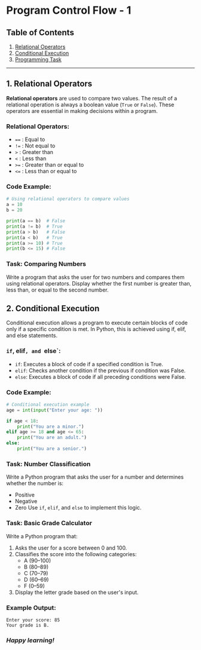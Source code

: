 # Program Control Flow - 1


## Table of Contents

1. [Relational Operators](#1-relational-operators)
2. [Conditional Execution](#2-conditional-execution)
3. [Programming Task](#3-programming-task)

---

## 1. Relational Operators

**Relational operators** are used to compare two values. The result of a relational operation is always a boolean value (`True` or `False`). These operators are essential in making decisions within a program.

### Relational Operators:
- `==` : Equal to
- `!=` : Not equal to
- `>`  : Greater than
- `<`  : Less than
- `>=` : Greater than or equal to
- `<=` : Less than or equal to

### Code Example:

```python
# Using relational operators to compare values
a = 10
b = 20

print(a == b)  # False
print(a != b)  # True
print(a > b)   # False
print(a < b)   # True
print(a >= 10) # True
print(b <= 15) # False
```

### Task: Comparing Numbers
Write a program that asks the user for two numbers and compares them using relational operators. Display whether the first number is greater than, less than, or equal to the second number.


## 2. Conditional Execution
Conditional execution allows a program to execute certain blocks of code only if a specific condition is met. In Python, this is achieved using if, elif, and else statements.

### `if`, elif`, and `else`:
- `if`: Executes a block of code if a specified condition is True.
- `elif`: Checks another condition if the previous if condition was False.
- `else`: Executes a block of code if all preceding conditions were False.
### Code Example:

```python
# Conditional execution example
age = int(input("Enter your age: "))

if age < 18:
    print("You are a minor.")
elif age >= 18 and age <= 65:
    print("You are an adult.")
else:
    print("You are a senior.")
```
### Task: Number Classification
Write a Python program that asks the user for a number and determines whether the number is:

- Positive
- Negative
- Zero
Use `if`, `elif`, and `else` to implement this logic.

### Task: Basic Grade Calculator
Write a Python program that:

1. Asks the user for a score between 0 and 100.
2. Classifies the score into the following categories:
   - A (90–100)
   - B (80–89)
   - C (70–79)
   - D (60–69)
   - F (0–59)
3. Display the letter grade based on the user's input.

### Example Output:
```
Enter your score: 85
Your grade is B.
```

### _Happy learning!_